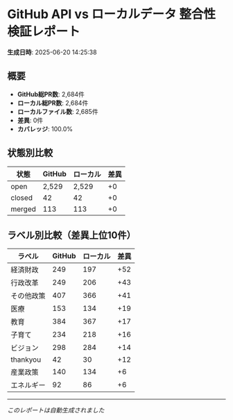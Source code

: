 # GitHub API vs ローカルデータ 整合性検証レポート

**生成日時**: 2025-06-20 14:25:38

## 概要

- **GitHub総PR数**: 2,684件
- **ローカル総PR数**: 2,684件
- **ローカルファイル数**: 2,685件
- **差異**: 0件
- **カバレッジ**: 100.0%

## 状態別比較

| 状態 | GitHub | ローカル | 差異 |
|------|--------|----------|------|
| open | 2,529 | 2,529 | +0 |
| closed | 42 | 42 | +0 |
| merged | 113 | 113 | +0 |

## ラベル別比較（差異上位10件）

| ラベル | GitHub | ローカル | 差異 |
|--------|--------|----------|------|
| 経済財政 | 249 | 197 | +52 |
| 行政改革 | 249 | 206 | +43 |
| その他政策 | 407 | 366 | +41 |
| 医療 | 153 | 134 | +19 |
| 教育 | 384 | 367 | +17 |
| 子育て | 234 | 218 | +16 |
| ビジョン | 298 | 284 | +14 |
| thankyou | 42 | 30 | +12 |
| 産業政策 | 140 | 134 | +6 |
| エネルギー | 92 | 86 | +6 |

---
*このレポートは自動生成されました*